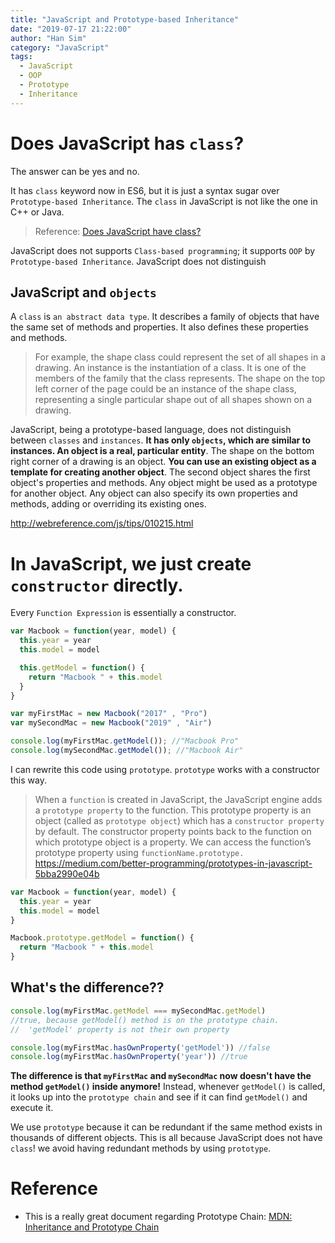 ```yaml
---
title: "JavaScript and Prototype-based Inheritance"
date: "2019-07-17 21:22:00"
author: "Han Sim"
category: "JavaScript"
tags:
  - JavaScript
  - OOP
  - Prototype
  - Inheritance
---
```


# Does JavaScript has `class`?

The answer can be yes and no.

It has `class` keyword now in ES6, but it is just a syntax sugar over `Prototype-based Inheritance`. The `class` in JavaScript is not like the one in C++ or Java.

> Reference: [Does JavaScript have class?](https://www.google.com/search?q=JavaScript+does+not+have+class+quora&rlz=1C5CHFA_enCA796CA797&oq=JavaScript+does+not+have+class+quora&aqs=chrome..69i57.5374j0j7&sourceid=chrome&ie=UTF-8)

JavaScript does not supports `Class-based programming`; it supports `OOP` by `Prototype-based Inheritance`. JavaScript does not distinguish

## JavaScript and `objects`

A `class` is `an abstract data type`. It describes a family of objects that have the same set of methods and properties. It also defines these properties and methods.

> For example, the shape class could represent the set of all shapes in a drawing. An instance is the instantiation of a class. It is one of the members of the family that the class represents. The shape on the top left corner of the page could be an instance of the shape class, representing a single particular shape out of all shapes shown on a drawing.

JavaScript, being a prototype-based language, does not distinguish between `classes` and `instances`. **It has only `objects`, which are similar to instances. An object is a real, particular entity**. The shape on the bottom right corner of a drawing is an object. **You can use an existing object as a template for creating another object**. The second object shares the first object's properties and methods. Any object might be used as a prototype for another object. Any object can also specify its own properties and methods, adding or overriding its existing ones.

http://webreference.com/js/tips/010215.html

# In JavaScript, we just create `constructor` directly.

Every `Function Expression` is essentially a constructor.

```JavaScript
var Macbook = function(year, model) {
  this.year = year
  this.model = model

  this.getModel = function() {
    return "Macbook " + this.model
  }
}

var myFirstMac = new Macbook("2017" , "Pro")
var mySecondMac = new Macbook("2019" , "Air")

console.log(myFirstMac.getModel()); //"Macbook Pro"
console.log(mySecondMac.getModel()); //"Macbook Air"
```

I can rewrite this code using `prototype`. `prototype` works with a constructor this way.

> When a `function` is created in JavaScript, the JavaScript engine adds a `prototype property` to the function. This prototype property is an object (called as `prototype object`) which has a `constructor property` by default. The constructor property points back to the function on which prototype object is a property. We can access the function’s prototype property using `functionName.prototype.`
> https://medium.com/better-programming/prototypes-in-javascript-5bba2990e04b

```JavaScript
var Macbook = function(year, model) {
  this.year = year
  this.model = model
}

Macbook.prototype.getModel = function() {
  return "Macbook " + this.model
}
```

## What's the difference??

```JavaScript
console.log(myFirstMac.getModel === mySecondMac.getModel)
//true, because getModel() method is on the prototype chain. 
//  'getModel' property is not their own property

console.log(myFirstMac.hasOwnProperty('getModel')) //false
console.log(myFirstMac.hasOwnProperty('year')) //true
```

**The difference is that `myFirstMac` and `mySecondMac` now doesn't have the method `getModel()` inside anymore!** Instead, whenever `getModel()` is called, it looks up into the `prototype chain` and see if it can find `getModel()` and execute it.

We use `prototype` because it can be redundant if the same method exists in thousands of different objects. This is all because JavaScript does not have `class`! we avoid having redundant methods by using `prototype`.

# Reference

- This is a really great document regarding Prototype Chain: [MDN: Inheritance and Prototype Chain](https://developer.mozilla.org/en-US/docs/Web/JavaScript/Inheritance_and_the_prototype_chain)